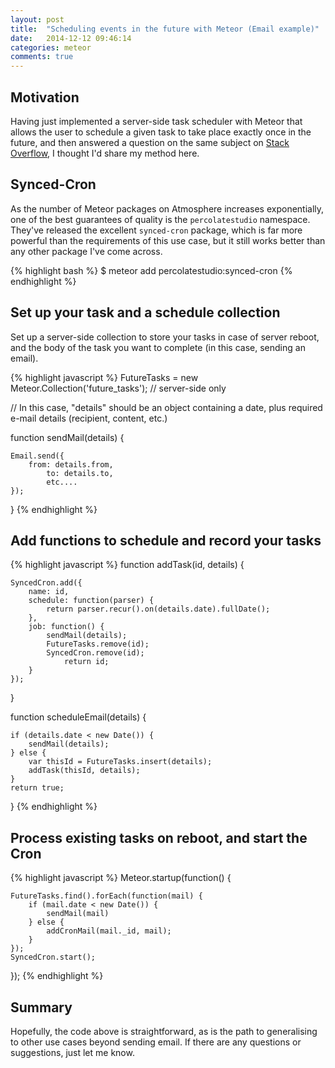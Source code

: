 ```yaml
---
layout: post
title:  "Scheduling events in the future with Meteor (Email example)"
date:   2014-12-12 09:46:14
categories: meteor
comments: true
---
```


## Motivation

Having just implemented a server-side task scheduler with Meteor that allows the user to schedule a given task to take place exactly once in the future, and then answered a question on the same subject on [Stack Overflow](http://stackoverflow.com/questions/27430689/how-to-get-email-send-to-send-emails-in-the-future-7-days-14-days-from-now-et/27440807#27440807), I thought I'd share my method here.

## Synced-Cron

As the number of Meteor packages on Atmosphere increases exponentially, one of the best guarantees of quality is the `percolatestudio` namespace.  They've released the excellent `synced-cron` package, which is far more powerful than the requirements of this use case, but it still works better than any other package I've come across.

{% highlight bash %}
$ meteor add percolatestudio:synced-cron
{% endhighlight %}

## Set up your task and a schedule collection

Set up a server-side collection to store your tasks in case of server reboot, and the body of the task you want to complete (in this case, sending an email).

{% highlight javascript %}
FutureTasks = new Meteor.Collection('future_tasks'); // server-side only

// In this case, "details" should be an object containing a date, plus required e-mail details (recipient, content, etc.)

function sendMail(details) {

	Email.send({
		from: details.from,
	        to: details.to,
        	etc....
	});

}
{% endhighlight %}

## Add functions to schedule and record your tasks

{% highlight javascript %}
function addTask(id, details) {

	SyncedCron.add({
		name: id,
		schedule: function(parser) {
			return parser.recur().on(details.date).fullDate();
		},
		job: function() {
			sendMail(details);
			FutureTasks.remove(id);
			SyncedCron.remove(id);
	        	return id;
		}
	});

}

function scheduleEmail(details) { 

	if (details.date < new Date()) {
		sendMail(details);
	} else {
		var thisId = FutureTasks.insert(details);
		addTask(thisId, details);		
	}
	return true;

}
{% endhighlight %}

## Process existing tasks on reboot, and start the Cron

{% highlight javascript %}
Meteor.startup(function() {

	FutureTasks.find().forEach(function(mail) {
		if (mail.date < new Date()) {
			sendMail(mail)
		} else {
			addCronMail(mail._id, mail);
		}
	});
	SyncedCron.start();

});
{% endhighlight %}

## Summary

Hopefully, the code above is straightforward, as is the path to generalising to other use cases beyond sending email.  If there are any questions or suggestions, just let me know.
